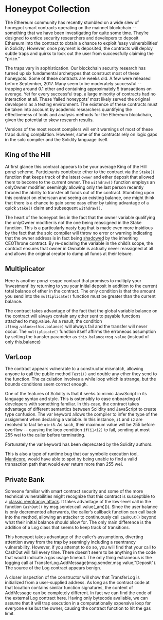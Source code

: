 # Honeypot Collection

The Ethereum community has recently stumbled on a wide slew of honeypot smart contracts operating on the mainnet blockchain -- something that we have been investigating for quite some time. They’re designed to entice security researchers and developers to deposit Ethereum into the contract to obtain a chance to exploit ‘easy vulnerabilities’ in Solidity. However, once payment is deposited, the contracts will deploy subtle traps and quirks to lock out the user from successfully claiming the “prize.”

The traps vary in sophistication. Our blockchain security research has turned up six fundamental archetypes that construct most of these honeypots. Some of these contracts are weeks old. A few were released before September, 2017. Many seem to be moderately successful -- trapping around 0.1 ether and containing approximately 5 transactions on average. Yet for every successful trap, a large minority of contracts had no interaction at all. These ‘failed honeypots’ most likely served the original developers as a testing environment. The existence of these contracts must be taken into account by academic researchers quantifying the effectiveness of tools and analysis methods for the Ethereum blockchain, given the potential to skew research results.

Versions of the most recent compilers will emit warnings of most of these traps during compilation. However, some of the contracts rely on logic gaps in the solc compiler and the Solidity language itself.


## King of the Hill

At first glance this contract appears to be your average King of the Hill ponzi scheme. Participants contribute ether to the contract via the `Stake()` function that keeps track of the latest `owner` and ether deposit that allowed them to become to the current owner. The `withdraw()` function employs an onlyOwner modifier, seemingly allowing only the last person recently throned the ability to transfer all funds out of the contract. Stumbling upon this contract on etherscan and seeing an existing balance, one might think that there is a chance to gain some easy ether by taking advantage of a quick `Stake()` claim and subsequent `withdraw()`.

The heart of the honeypot lies in the fact that the owner variable qualifying the onlyOwner modifier is not the one being reassigned in the Stake function. This is a particularly nasty bug that is made even more insidious by the fact that the solc compiler will throw no error or warning indicating that the owner address is in fact being [shadowed](variable%20shadowing/) by the inheriting CEOThrone contract. By re-declaring the variable in the child’s scope, the contract ensures that owner in Ownable is actually never reassigned at all and allows the original creator to dump all funds at their leisure. 

## Multiplicator

Here is another ponzi-esque contract that promises to multiply your ‘investment’ by returning to you your initial deposit in addition to the current total balance of ether in the contract. The only condition is that the amount you send into the `multiplicate()` function must be greater than the current balance.

The contract takes advantage of the fact that the global variable balance on the contract will always contain any ether sent to payable functions attached to msg.value. As a result, the condition `if(msg.value>=this.balance)` will always fail and the transfer will never occur. The `multiplicate()` function itself affirms the erroneous assumption by setting the transfer parameter as `this.balance+msg.value` (instead of only this.balance)

## VarLoop

The contract appears vulnerable to a constructor mismatch, allowing anyone to call the public method `Test1()` and double any ether they send to the function. The calculation involves a while loop which is strange, but the bounds conditions seem correct enough.

One of the features of Solidity is that it seeks to mimic JavaScript in its language syntax and style. This is ostensibly to ease onboarding of developers with something familiar. In this case, the contract takes advantage of different semantics between Solidity and JavaScript to create type confusion. The var keyword allows the compiler to infer the type of the assignment when declaring a variable. In this instance, `i1` and `i2` are resolved to fact be `uint8`. As such, their maximum value will be 255 before overflow -- causing the loop condition `if(i1<i2)` to fail, sending at most 255 wei to the caller before terminating.

Fortunately the var keyword has been deprecated by the Solidity authors. 

This is also a type of runtime bug that our symbolic execution tool, [Manticore](https://github.com/trailofbits/manticore), would have able to spot by being unable to find a valid transaction path that would ever return more than 255 wei.

## Private Bank

Someone familiar with smart contract security and some of the more technical vulnerabilities might recognize that this contract is susceptible to a [classic reentrancy attack](reentrancy/). It takes advantage of the low-level call in the function `CashOut()` by msg.sender.call.value(_am)()). Since the user balance is only decremented afterwards, the caller’s callback function can call back into the method, allowing an attacker to continuously call `CashOut()` beyond what their initial balance should allow for. The only main difference is the addition of a Log class that seems to keep track of transitions.

This honeypot takes advantage of the caller’s assumptions, diverting attention away from the trap by seemingly including a reentrancy vulnerability. However, if you attempt to do so, you will find that your call to CashOut will fail every time. There doesn’t seem to be anything in the code that would indicate a gas usage timeout. The only thing extraneous is the logging call at TransferLog.AddMessage(msg.sender,msg.value,"Deposit"). The source of the Log contract appears benign.

A closer inspection of the constructor will show that TransferLog is initialized from a user-supplied address. As long as the contract code at that location contains similar function signatures, the content of AddMessage can be completely different. In fact we can find the code of the external Log contract here. Having only bytecode available, we can assume that it will trap execution in a computationally expensive loop for everyone else but the owner, causing the contract function to hit the gas limit.
